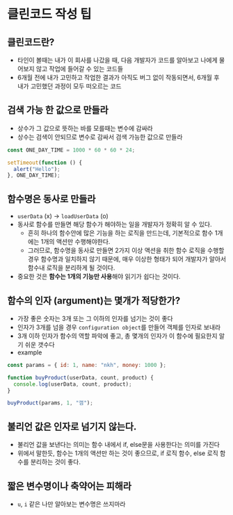 # 클린코드 작성 팁

## 클린코드란?

- 타인이 볼때는 내가 이 회사를 나갔을 때, 다음 개발자가 코드를 알아보고 나에게 물어보지 않고 작업에 들어갈 수 있는 코드들
- 6개월 전에 내가 고민하고 작업한 결과가 아직도 버그 없이 작동되면서, 6개월 후 내가 고민했던 과정이 모두 떠오르는 코드

## 검색 가능 한 값으로 만들라

- 상수가 그 값으로 뜻하는 바를 모를때는 변수에 감싸라
- 상수는 검색이 안되므로 변수로 감싸서 검색 가능한 값으로 만들라

```js
const ONE_DAY_TIME = 1000 * 60 * 60 * 24;

setTimeout(function () {
  alert("Hello");
}, ONE_DAY_TIME);
```

## 함수명은 동사로 만들라

- `userData` (x) -> `loadUserData` (o)
- 동사로 함수를 만들면 해당 함수가 해야하는 일을 개발자가 정확히 알 수 있다.
  - 흔히 하나의 함수안에 많은 기능을 하는 로직을 만드는데, 기본적으로 함수 1개에는 1개의 액션만 수행해야한다.
  - 그러므로, 함수명을 동사로 만들면 2가지 이상 액션을 취한 함수 로직을 수행할경우 함수명과 일치하지 않기 때문에, 매우 이상한 형태가 되어 개발자가 알아서 함수내 로직을 분리하게 될 것이다.
- 중요한 것은 **함수는 1개의 기능만 사용**해야 읽기가 쉽다는 것이다.

## 함수의 인자 (argument)는 몇개가 적당한가?

- 가장 좋은 숫자는 3개 또는 그 이하의 인자를 넘기는 것이 좋다
- 인자가 3개를 넘을 경우 `configuration object`를 만들어 객체를 인자로 보내라
- 3개 이하 인자가 함수의 역할 파악에 좋고, 총 몇개의 인자가 이 함수에 필요한지 알기 쉬운 갯수다
- example

```js
const params = { id: 1, name: "nkh", money: 1000 };

function buyProduct(userData, count, product) {
  console.log(userData, count, product);
}

buyProduct(params, 1, "껌");
```

## 불리언 값은 인자로 넘기지 않는다.

- 불리언 값을 보낸다는 의미는 함수 내에서 if, else문을 사용한다는 의미를 가진다
- 위에서 말한듯, 함수는 1개의 액션만 하는 것이 좋으므로, if 로직 함수, else 로직 함수를 분리하는 것이 좋다.

## 짧은 변수명이나 축약어는 피해라

- `u`, `i` 같은 나만 알아보는 변수명은 쓰지마라
